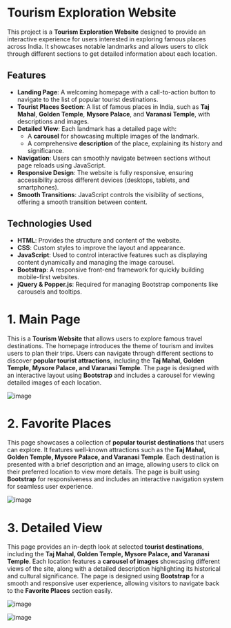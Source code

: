 # Tourism Exploration Website

This project is a **Tourism Exploration Website** designed to provide an interactive experience for users interested in exploring famous places across India. It showcases notable landmarks and allows users to click through different sections to get detailed information about each location.

## Features

- **Landing Page**: A welcoming homepage with a call-to-action button to navigate to the list of popular tourist destinations.
- **Tourist Places Section**: A list of famous places in India, such as **Taj Mahal**, **Golden Temple**, **Mysore Palace**, and **Varanasi Temple**, with descriptions and images.
- **Detailed View**: Each landmark has a detailed page with:
  - A **carousel** for showcasing multiple images of the landmark.
  - A comprehensive **description** of the place, explaining its history and significance.
- **Navigation**: Users can smoothly navigate between sections without page reloads using JavaScript.
- **Responsive Design**: The website is fully responsive, ensuring accessibility across different devices (desktops, tablets, and smartphones).
- **Smooth Transitions**: JavaScript controls the visibility of sections, offering a smooth transition between content.

## Technologies Used

- **HTML**: Provides the structure and content of the website.
- **CSS**: Custom styles to improve the layout and appearance.
- **JavaScript**: Used to control interactive features such as displaying content dynamically and managing the image carousel.
- **Bootstrap**: A responsive front-end framework for quickly building mobile-first websites.
- **jQuery & Popper.js**: Required for managing Bootstrap components like carousels and tooltips.

# 1. Main Page  

This is a **Tourism Website** that allows users to explore famous travel destinations. The homepage introduces the theme of tourism and invites users to plan their trips. Users can navigate through different sections to discover **popular tourist attractions**, including the **Taj Mahal, Golden Temple, Mysore Palace, and Varanasi Temple**. The page is designed with an interactive layout using **Bootstrap** and includes a carousel for viewing detailed images of each location.

![image](https://github.com/user-attachments/assets/0d996cdf-c723-4d01-8b45-b5c1a825c37d)



# 2. Favorite Places 

This page showcases a collection of **popular tourist destinations** that users can explore. It features well-known attractions such as the **Taj Mahal, Golden Temple, Mysore Palace, and Varanasi Temple**. Each destination is presented with a brief description and an image, allowing users to click on their preferred location to view more details. The page is built using **Bootstrap** for responsiveness and includes an interactive navigation system for seamless user experience.


![image](https://github.com/user-attachments/assets/0a14e492-2aa0-4805-9498-145ec8bbd306)


# 3. Detailed View

This page provides an in-depth look at selected **tourist destinations**, including the **Taj Mahal, Golden Temple, Mysore Palace, and Varanasi Temple**. Each location features a **carousel of images** showcasing different views of the site, along with a detailed description highlighting its historical and cultural significance. The page is designed using **Bootstrap** for a smooth and responsive user experience, allowing visitors to navigate back to the **Favorite Places** section easily.

![image](https://github.com/user-attachments/assets/fa925859-f51c-4f5d-80a4-6cd4f15a0cd0) 



![image](https://github.com/user-attachments/assets/be4fc8e9-0232-4a8c-b1f4-f2ddb57b9e95)





